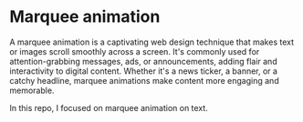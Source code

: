 # Marquee animation
A marquee animation is a captivating web design technique that makes text or images scroll smoothly across a screen. It's commonly used for attention-grabbing messages, ads, or announcements, adding flair and interactivity to digital content. Whether it's a news ticker, a banner, or a catchy headline, marquee animations make content more engaging and memorable.

In this repo, I focused on marquee animation on text.
